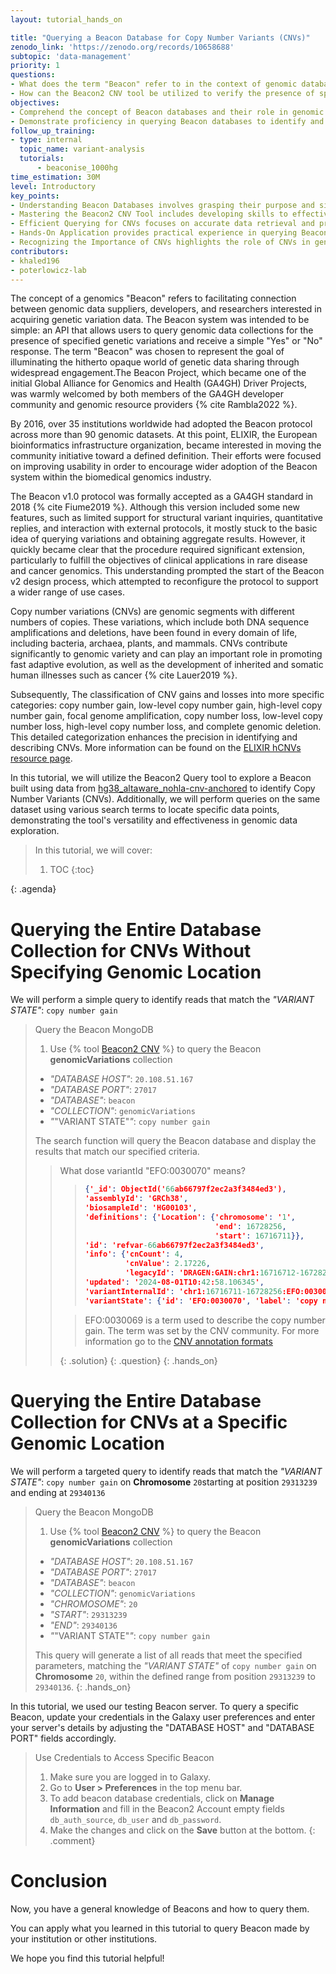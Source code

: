 ```yaml
---
layout: tutorial_hands_on

title: "Querying a Beacon Database for Copy Number Variants (CNVs)"
zenodo_link: 'https://zenodo.org/records/10658688'
subtopic: 'data-management'
priority: 1
questions:
- What does the term "Beacon" refer to in the context of genomic databases?
- How can the Beacon2 CNV tool be utilized to verify the presence of specific Copy Number Variants (CNVs)?
objectives:
- Comprehend the concept of Beacon databases and their role in genomic research.
- Demonstrate proficiency in querying Beacon databases to identify and analyze specific Copy Number Variants (CNVs).
follow_up_training:
- type: internal
  topic_name: variant-analysis
  tutorials:
      - beaconise_1000hg
time_estimation: 30M
level: Introductory
key_points:
- Understanding Beacon Databases involves grasping their purpose and significance in genomic research and data sharing.
- Mastering the Beacon2 CNV Tool includes developing skills to effectively query and analyze specific CNVs within the Beacon2 database.
- Efficient Querying for CNVs focuses on accurate data retrieval and precise query formulation using the Beacon2 tool.
- Hands-On Application provides practical experience in querying Beacons, ensuring data integrity, and troubleshooting queries.
- Recognizing the Importance of CNVs highlights the role of CNVs in genetic variation and their relevance in research using Beacon databases.
contributors:
- khaled196
- poterlowicz-lab
---
```



The concept of a genomics "Beacon" refers to facilitating connection between genomic data suppliers, developers, and researchers interested in acquiring genetic variation data. The Beacon system was intended to be simple: an API that allows users to query genomic data collections for the presence of specified genetic variations and receive a simple "Yes" or "No" response. The term "Beacon" was chosen to represent the goal of illuminating the hitherto opaque world of genetic data sharing through widespread engagement.The Beacon Project, which became one of the initial Global Alliance for Genomics and Health (GA4GH) Driver Projects, was warmly welcomed by both members of the GA4GH developer community and genomic resource providers {% cite Rambla2022 %}.

By 2016, over 35 institutions worldwide had adopted the Beacon protocol across more than 90 genomic datasets. At this point, ELIXIR, the European bioinformatics infrastructure organization, became interested in moving the community initiative toward a defined definition. Their efforts were focused on improving usability in order to encourage wider adoption of the Beacon system within the biomedical genomics industry.

The Beacon v1.0 protocol was formally accepted as a GA4GH standard in 2018 {% cite Fiume2019 %}. Although this version included some new features, such as limited support for structural variant inquiries, quantitative replies, and interaction with external protocols, it mostly stuck to the basic idea of querying variations and obtaining aggregate results. However, it quickly became clear that the procedure required significant extension, particularly to fulfill the objectives of clinical applications in rare disease and cancer genomics. This understanding prompted the start of the Beacon v2 design process, which attempted to reconfigure the protocol to support a wider range of use cases.

Copy number variations (CNVs) are genomic segments with different numbers of copies. These variations, which include both DNA sequence amplifications and deletions, have been found in every domain of life, including bacteria, archaea, plants, and mammals. CNVs contribute significantly to genomic variety and can play an important role in promoting fast adaptive evolution, as well as the development of inherited and somatic human illnesses such as cancer {% cite Lauer2019 %}.

Subsequently, The classification of CNV gains and losses into more specific categories: copy number gain, low-level copy number gain, high-level copy number gain, focal genome amplification, copy number loss, low-level copy number loss, high-level copy number loss, and complete genomic deletion. This detailed categorization enhances the precision in identifying and describing CNVs. More information can be found on the [ELIXIR hCNVs resource page](https://cnvar.org/resources/CNV-annotation-standards/).

In this tutorial, we will utilize the Beacon2 Query tool to explore a Beacon built using data from [hg38_altaware_nohla-cnv-anchored](https://us-west-2.console.aws.amazon.com/s3/buckets/1000genomes-dragen?region=us-west-2&bucketType=general&prefix=data/dragen-3.5.7b/hg38_altaware_nohla-cnv-anchored/&showversions=false) to identify Copy Number Variants (CNVs). Additionally, we will perform queries on the same dataset using various search terms to locate specific data points, demonstrating the tool's versatility and effectiveness in genomic data exploration.


> <agenda-title></agenda-title>
>
> In this tutorial, we will cover:
>
> 1. TOC
> {:toc}
>
{: .agenda}


# Querying the Entire Database Collection for CNVs Without Specifying Genomic Location

We will perform a simple query to identify reads that match the *"VARIANT STATE"*: `copy number gain`


> <hands-on-title>Query the Beacon MongoDB</hands-on-title>
>
> 1. Use {% tool [Beacon2 CNV](toolshed.g2.bx.psu.edu/repos/iuc/beacon2_cnv/beacon2_cnv/2.1.1+galaxy0) %} to query the Beacon **genomicVariations** collection
>   - *"DATABASE HOST"*: `20.108.51.167`
>   - *"DATABASE PORT"*: `27017`
>   - *"DATABASE"*: `beacon`
>   - *"COLLECTION"*: `genomicVariations`
>   - *"*"VARIANT STATE"*"*: `copy number gain`
>
> The search function will query the Beacon database and display the results that match our specified criteria.
>
>
> > <question-title></question-title>
>    >
>    > What dose variantId "EFO:0030070" means? 
>    >
>    > > ```json
>    > >{'_id': ObjectId('66ab66797f2ec2a3f3484ed3'),
>    > > 'assemblyId': 'GRCh38',
>    > > 'biosampleId': 'HG00103',
>    > > 'definitions': {'Location': {'chromosome': '1',
>    > >                              'end': 16728256,
>    > >                              'start': 16716711}},
>    > > 'id': 'refvar-66ab66797f2ec2a3f3484ed3',
>    > > 'info': {'cnCount': 4,
>    > >          'cnValue': 2.17226,
>    > >          'legacyId': 'DRAGEN:GAIN:chr1:16716712-16728256'},
>    > > 'updated': '2024-08-01T10:42:58.106345',
>    > > 'variantInternalId': 'chr1:16716711-16728256:EFO:0030070',
>    > > 'variantState': {'id': 'EFO:0030070', 'label': 'copy number gain'}}
>    > > ```
>    >
>    > > <solution-title></solution-title>
>    > >
>    > > EFO:0030069 is a term used to describe the copy number gain. The term was set by the CNV community.
>    > > For more information go to the [CNV annotation formats](https://cnvar.org/resources/CNV-annotation-standards/#cnv-term-use-comparison-in-computational-fileschema-formats)
>    > >
>    > {: .solution}
>    {: .question}
{: .hands_on}



# Querying the Entire Database Collection for CNVs at a Specific Genomic Location

We will perform a targeted query to identify reads that match the *"VARIANT STATE"*: `copy number gain` on **Chromosome** `20`starting at position `29313239` and ending at `29340136`


> <hands-on-title>Query the Beacon MongoDB</hands-on-title>
>
> 1. Use {% tool [Beacon2 CNV](toolshed.g2.bx.psu.edu/repos/iuc/beacon2_cnv/beacon2_cnv/2.1.1+galaxy0) %} to query the Beacon **genomicVariations** collection
>   - *"DATABASE HOST"*: `20.108.51.167`
>   - *"DATABASE PORT"*: `27017`
>   - *"DATABASE"*: `beacon`
>   - *"COLLECTION"*: `genomicVariations`
>   - *"CHROMOSOME"*: `20`
>   - *"START"*: `29313239`
>   - *"END"*: `29340136`
>   - *"*"VARIANT STATE"*"*: `copy number gain`
>
> This query will generate a list of all reads that meet the specified parameters, matching the *"VARIANT STATE"* of `copy number gain` on **Chromosome** `20`, within the defined range from position `29313239` to `29340136`.
{: .hands_on}


In this tutorial, we used our testing Beacon server. To query a specific Beacon, update your credentials in the Galaxy user preferences and enter your server's details by adjusting the "DATABASE HOST" and "DATABASE PORT" fields accordingly.

> <comment-title>Use Credentials to Access Specific Beacon</comment-title>
> 1. Make sure you are logged in to Galaxy.
> 2. Go to **User > Preferences** in the top menu bar.
> 3. To add beacon database credentials, click on **Manage Information** and fill in the Beacon2 Account empty fields `db_auth_source`, `db_user` and `db_password`.
> 4. Make the changes and click on the **Save** button at the bottom.
{: .comment}

# Conclusion

Now, you have a general knowledge of Beacons and how to query them.

You can apply what you learned in this tutorial to query Beacon made by your institution or other institutions.

We hope you find this tutorial helpful!
